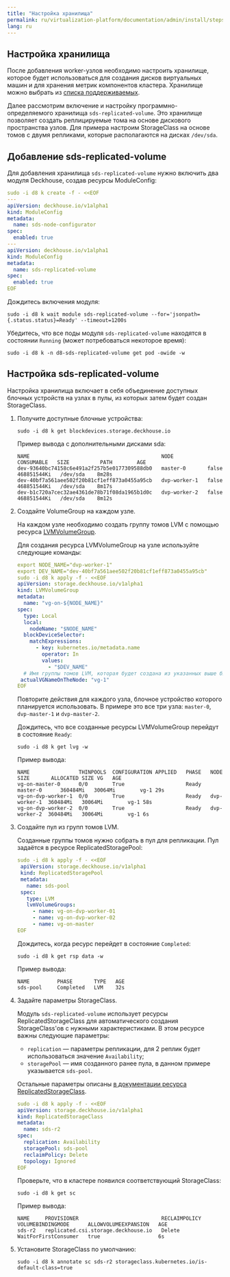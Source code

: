 ```yaml
---
title: "Настройка хранилища"
permalink: ru/virtualization-platform/documentation/admin/install/steps/storage.html
lang: ru
---
```


## Настройка хранилища

После добавления worker-узлов необходимо настроить хранилище, которое будет использоваться для создания дисков виртуальных машин и для хранения метрик компонентов кластера. Хранилище можно выбрать из [списка поддерживаемых](/products/virtualization-platform/documentation/admin/install/requirements.html).

Далее рассмотрим включение и настройку программно-определяемого хранилища `sds-replicated-volume`. Это хранилище позволяет создать реплицируемые тома на основе дискового пространства узлов. Для примера настроим StorageClass на основе томов с двумя репликами, которые располагаются на дисках `/dev/sda`.

## Добавление sds-replicated-volume

Для добавления хранилища `sds-replicated-volume` нужно включить два модуля Deckhouse, создав ресурсы ModuleConfig:

```yaml
sudo -i d8 k create -f - <<EOF
---
apiVersion: deckhouse.io/v1alpha1
kind: ModuleConfig
metadata:
  name: sds-node-configurator
spec:
  enabled: true
---
apiVersion: deckhouse.io/v1alpha1
kind: ModuleConfig
metadata:
  name: sds-replicated-volume
spec:
  enabled: true
EOF
```

Дождитесь включения модуля:

```shell
sudo -i d8 k wait module sds-replicated-volume --for='jsonpath={.status.status}=Ready' --timeout=1200s
```

Убедитесь, что все поды модуля `sds-replicated-volume` находятся в состоянии `Running` (может потребоваться некоторое время):

```shell
sudo -i d8 k -n d8-sds-replicated-volume get pod -owide -w
```

## Настройка sds-replicated-volume

Настройка хранилища включает в себя объединение доступных блочных устройств на узлах в пулы, из которых затем будет создан StorageClass.

1. Получите доступные блочные устройства:
  
   ```shell
   sudo -i d8 k get blockdevices.storage.deckhouse.io
   ```
  
   Пример вывода с дополнительными дисками sda:
  
   ```console
   NAME                                           NODE           CONSUMABLE   SIZE          PATH        AGE
   dev-93640bc74158c6e491a2f257b5e0177309588db0   master-0       false        468851544Ki   /dev/sda    8m28s
   dev-40bf7a561aee502f20b81cf1eff873a0455a95cb   dvp-worker-1   false        468851544Ki   /dev/sda    8m17s
   dev-b1c720a7cec32ae4361de78b71f08da1965b1d0c   dvp-worker-2   false        468851544Ki   /dev/sda    8m12s
   ```

1. Создайте VolumeGroup на каждом узле.

   На каждом узле необходимо создать группу томов LVM с помощью ресурса [LVMVolumeGroup](/products/virtualization-platform/reference/cr/lvmvolumegroup.html).

   Для создания ресурса LVMVolumeGroup на узле используйте следующие команды:
  
   ```yaml
   export NODE_NAME="dvp-worker-1"
   export DEV_NAME="dev-40bf7a561aee502f20b81cf1eff873a0455a95cb"
   sudo -i d8 k apply -f - <<EOF
   apiVersion: storage.deckhouse.io/v1alpha1
   kind: LVMVolumeGroup
   metadata:
     name: "vg-on-${NODE_NAME}"
   spec:
     type: Local
     local:
       nodeName: "$NODE_NAME"
     blockDeviceSelector:
       matchExpressions:
         - key: kubernetes.io/metadata.name
           operator: In
           values:
             - "$DEV_NAME"
     # Имя группы томов LVM, которая будет создана из указанных выше блочных устройств на выбранном узле.
    actualVGNameOnTheNode: "vg-1"
   EOF
   ```

   Повторите действия для каждого узла, блочное устройство которого планируется использовать. В примере это все три узла: `master-0`, `dvp-master-1` и `dvp-master-2`.

   Дождитесь, что все созданные ресурсы LVMVolumeGroup перейдут в состояние `Ready`:
  
   ```shell
   sudo -i d8 k get lvg -w
   ```
  
   Пример вывода:

   ```console
   NAME                THINPOOLS  CONFIGURATION APPLIED   PHASE   NODE          SIZE       ALLOCATED SIZE VG   AGE
   vg-on-master-0      0/0        True                    Ready   master-0      360484Mi   30064Mi        vg-1 29s
   vg-on-dvp-worker-1  0/0        True                    Ready   dvp-worker-1  360484Mi   30064Mi        vg-1 58s
   vg-on-dvp-worker-2  0/0        True                    Ready   dvp-worker-2  360484Mi   30064Mi        vg-1 6s
   ```

1. Создайте пул из групп томов LVM.

   Созданные группы томов нужно собрать в пул для репликации. Пул задаётся в ресурсе ReplicatedStoragePool:

   ```yaml
   sudo -i d8 k apply -f - <<EOF
    apiVersion: storage.deckhouse.io/v1alpha1
    kind: ReplicatedStoragePool
    metadata:
      name: sds-pool
    spec:
      type: LVM
      lvmVolumeGroups:
        - name: vg-on-dvp-worker-01
        - name: vg-on-dvp-worker-02
        - name: vg-on-master
   EOF
   ```
  
   Дождитесь, когда ресурс перейдет в состояние `Completed`:
  
   ```shell
   sudo -i d8 k get rsp data -w
   ```
  
   Пример вывода:

   ```console
   NAME         PHASE       TYPE   AGE
   sds-pool     Completed   LVM    32s
   ```

1. Задайте параметры StorageClass.

   Модуль `sds-replicated-volume` использует ресурсы ReplicatedStorageClass для автоматического создания StorageClass'ов с нужными характеристиками. В этом ресурсе важны следующие параметры:

   - `replication` — параметры репликации, для 2 реплик будет использоваться значение `Availability`;
   - `storagePool` — имя созданного ранее пула, в данном примере указывается `sds-pool`.
  
   Остальные параметры описаны [в документации ресурса ReplicatedStorageClass](/products/virtualization-platform/reference/cr/replicatedstorageclass.html).

   ```yaml
   sudo -i d8 k apply -f - <<EOF
   apiVersion: storage.deckhouse.io/v1alpha1
   kind: ReplicatedStorageClass
   metadata:
     name: sds-r2
   spec:
     replication: Availability
     storagePool: sds-pool
     reclaimPolicy: Delete
     topology: Ignored
   EOF
   ```

   Проверьте, что в кластере появился соответствующий StorageClass:

   ```shell
   sudo -i d8 k get sc
   ```

   Пример вывода:

   ```console
   NAME     PROVISIONER                           RECLAIMPOLICY   VOLUMEBINDINGMODE      ALLOWVOLUMEEXPANSION   AGE
   sds-r2   replicated.csi.storage.deckhouse.io   Delete          WaitForFirstConsumer   true                   6s
   ```

1. Установите StorageClass по умолчанию:

   ```shell
   sudo -i d8 k annotate sc sds-r2 storageclass.kubernetes.io/is-default-class=true
   ```
